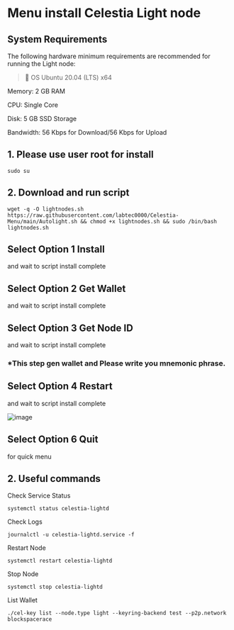 # Menu install Celestia Light node

## System Requirements
The following hardware minimum requirements are recommended for running the Light node:

>:black_square_button:  OS Ubuntu 20.04 (LTS) x64<br> 

Memory: 2 GB RAM

CPU: Single Core

Disk: 5 GB SSD Storage

Bandwidth: 56 Kbps for Download/56 Kbps for Upload

## 1. Please use user root for install

```
sudo su
```

## 2. Download and run script

```
wget -q -O lightnodes.sh https://raw.githubusercontent.com/labtec0000/Celestia-Menu/main/Autolight.sh && chmod +x lightnodes.sh && sudo /bin/bash lightnodes.sh
```


## Select Option 1 Install

and wait to script install complete



## Select Option 2 Get Wallet
and wait to script install complete



## Select Option 3 Get Node ID
and wait to script install complete
### *This step gen wallet and Please write you mnemonic phrase.



## Select Option 4 Restart
and wait to script install complete

![image](https://user-images.githubusercontent.com/83507970/229556254-406f0a1f-32ec-4a14-9c06-f0671a67d105.png)


## Select Option 6 Quit
for quick menu




## 2. Useful commands

Check Service Status

```
systemctl status celestia-lightd
```

Check Logs

```
journalctl -u celestia-lightd.service -f
```

Restart Node

```
systemctl restart celestia-lightd
```

Stop Node

```
systemctl stop celestia-lightd
```

List Wallet

```
./cel-key list --node.type light --keyring-backend test --p2p.network blockspacerace
```
